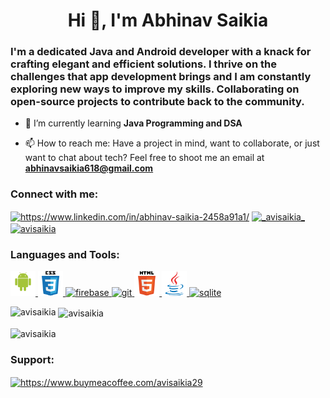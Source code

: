 <h1 align="center">Hi 👋, I'm Abhinav Saikia</h1>
<h3 align="leftr">I'm a dedicated Java and Android developer with a knack for crafting elegant and efficient solutions. I thrive on the challenges that app development brings and I am constantly exploring new ways to improve my skills. Collaborating on open-source projects to contribute back to the community.</h3>

- 🌱 I’m currently learning **Java Programming and DSA**

- 📫 How to reach me:
  Have a project in mind, want to collaborate, or just want to chat about tech? Feel free to shoot me an email at **abhinavsaikia618@gmail.com**

<h3 align="left">Connect with me:</h3>
<p align="left">
<a href="https://linkedin.com/in/abhinav-saikia-2458a91a1/" target="blank"><img align="center" src="https://raw.githubusercontent.com/rahuldkjain/github-profile-readme-generator/master/src/images/icons/Social/linked-in-alt.svg" alt="https://www.linkedin.com/in/abhinav-saikia-2458a91a1/" height="30" width="40" /></a>
<a href="https://instagram.com/_avisaikia_" target="blank"><img align="center" src="https://raw.githubusercontent.com/rahuldkjain/github-profile-readme-generator/master/src/images/icons/Social/instagram.svg" alt="_avisaikia_" height="30" width="40" /></a>
<a href="https://dribbble.com/avisaikia" target="blank"><img align="center" src="https://raw.githubusercontent.com/rahuldkjain/github-profile-readme-generator/master/src/images/icons/Social/dribbble.svg" alt="avisaikia" height="30" width="40" /></a>
</p>

<h3 align="left">Languages and Tools:</h3>
<p align="left"> <a href="https://developer.android.com" target="_blank" rel="noreferrer"> <img src="https://raw.githubusercontent.com/devicons/devicon/master/icons/android/android-original-wordmark.svg" alt="android" width="40" height="40"/> </a> <a href="https://www.w3schools.com/css/" target="_blank" rel="noreferrer"> <img src="https://raw.githubusercontent.com/devicons/devicon/master/icons/css3/css3-original-wordmark.svg" alt="css3" width="40" height="40"/> </a> <a href="https://firebase.google.com/" target="_blank" rel="noreferrer"> <img src="https://www.vectorlogo.zone/logos/firebase/firebase-icon.svg" alt="firebase" width="40" height="40"/> </a> <a href="https://git-scm.com/" target="_blank" rel="noreferrer"> <img src="https://www.vectorlogo.zone/logos/git-scm/git-scm-icon.svg" alt="git" width="40" height="40"/> </a> <a href="https://www.w3.org/html/" target="_blank" rel="noreferrer"> <img src="https://raw.githubusercontent.com/devicons/devicon/master/icons/html5/html5-original-wordmark.svg" alt="html5" width="40" height="40"/> </a> <a href="https://www.java.com" target="_blank" rel="noreferrer"> <img src="https://raw.githubusercontent.com/devicons/devicon/master/icons/java/java-original.svg" alt="java" width="40" height="40"/> </a> <a href="https://www.sqlite.org/" target="_blank" rel="noreferrer"> <img src="https://www.vectorlogo.zone/logos/sqlite/sqlite-icon.svg" alt="sqlite" width="40" height="40"/> </a> </p>

<p><img align="left" src="https://github-readme-stats.vercel.app/api/top-langs?username=avisaikia&show_icons=true&locale=en&layout=compact" alt="avisaikia" /></p>

<p>&nbsp;<img align="center" src="https://github-readme-stats.vercel.app/api?username=avisaikia&show_icons=true&locale=en" alt="avisaikia" /></p>

<p><img align="center" src="https://github-readme-streak-stats.herokuapp.com/?user=avisaikia&" alt="avisaikia" /></p>

<h3 align="left">Support:</h3>
<p><a href="https://www.buymeacoffee.com/avisaikia29"> 
  <img align="center" src="https://cdn.buymeacoffee.com/buttons/v2/default-yellow.png" height="50" width="210" alt="https://www.buymeacoffee.com/avisaikia29" /></a></p><br><br>


